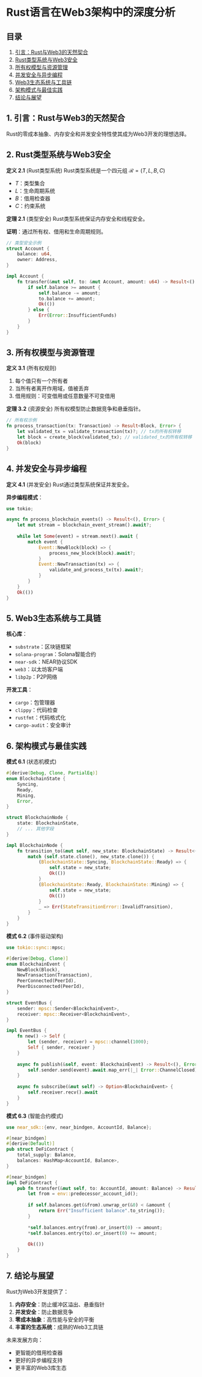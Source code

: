 # Rust语言在Web3架构中的深度分析

## 目录
1. [引言：Rust与Web3的天然契合](#1-引言rust与web3的天然契合)
2. [Rust类型系统与Web3安全](#2-rust类型系统与web3安全)
3. [所有权模型与资源管理](#3-所有权模型与资源管理)
4. [并发安全与异步编程](#4-并发安全与异步编程)
5. [Web3生态系统与工具链](#5-web3生态系统与工具链)
6. [架构模式与最佳实践](#6-架构模式与最佳实践)
7. [结论与展望](#7-结论与展望)

## 1. 引言：Rust与Web3的天然契合

Rust的零成本抽象、内存安全和并发安全特性使其成为Web3开发的理想选择。

## 2. Rust类型系统与Web3安全

**定义 2.1** (Rust类型系统) Rust类型系统是一个四元组 $\mathcal{R} = (T, L, B, C)$
- $T$：类型集合
- $L$：生命周期系统
- $B$：借用检查器
- $C$：约束系统

**定理 2.1** (类型安全) Rust类型系统保证内存安全和线程安全。

**证明**：通过所有权、借用和生命周期规则。

```rust
// 类型安全示例
struct Account {
    balance: u64,
    owner: Address,
}

impl Account {
    fn transfer(&mut self, to: &mut Account, amount: u64) -> Result<(), Error> {
        if self.balance >= amount {
            self.balance -= amount;
            to.balance += amount;
            Ok(())
        } else {
            Err(Error::InsufficientFunds)
        }
    }
}
```

## 3. 所有权模型与资源管理

**定义 3.1** (所有权规则)
1. 每个值只有一个所有者
2. 当所有者离开作用域，值被丢弃
3. 借用规则：可变借用或任意数量不可变借用

**定理 3.2** (资源安全) 所有权模型防止数据竞争和悬垂指针。

```rust
// 所有权示例
fn process_transaction(tx: Transaction) -> Result<Block, Error> {
    let validated_tx = validate_transaction(tx)?; // tx的所有权转移
    let block = create_block(validated_tx); // validated_tx的所有权转移
    Ok(block)
}
```

## 4. 并发安全与异步编程

**定义 4.1** (并发安全) Rust通过类型系统保证并发安全。

**异步编程模式**：
```rust
use tokio;

async fn process_blockchain_events() -> Result<(), Error> {
    let mut stream = blockchain_event_stream().await?;
    
    while let Some(event) = stream.next().await {
        match event {
            Event::NewBlock(block) => {
                process_new_block(block).await?;
            }
            Event::NewTransaction(tx) => {
                validate_and_process_tx(tx).await?;
            }
        }
    }
    Ok(())
}
```

## 5. Web3生态系统与工具链

**核心库**：
- `substrate`：区块链框架
- `solana-program`：Solana智能合约
- `near-sdk`：NEAR协议SDK
- `web3`：以太坊客户端
- `libp2p`：P2P网络

**开发工具**：
- `cargo`：包管理器
- `clippy`：代码检查
- `rustfmt`：代码格式化
- `cargo-audit`：安全审计

## 6. 架构模式与最佳实践

**模式 6.1** (状态机模式)
```rust
#[derive(Debug, Clone, PartialEq)]
enum BlockchainState {
    Syncing,
    Ready,
    Mining,
    Error,
}

struct BlockchainNode {
    state: BlockchainState,
    // ... 其他字段
}

impl BlockchainNode {
    fn transition_to(&mut self, new_state: BlockchainState) -> Result<(), StateTransitionError> {
        match (self.state.clone(), new_state.clone()) {
            (BlockchainState::Syncing, BlockchainState::Ready) => {
                self.state = new_state;
                Ok(())
            }
            (BlockchainState::Ready, BlockchainState::Mining) => {
                self.state = new_state;
                Ok(())
            }
            _ => Err(StateTransitionError::InvalidTransition),
        }
    }
}
```

**模式 6.2** (事件驱动架构)
```rust
use tokio::sync::mpsc;

#[derive(Debug, Clone)]
enum BlockchainEvent {
    NewBlock(Block),
    NewTransaction(Transaction),
    PeerConnected(PeerId),
    PeerDisconnected(PeerId),
}

struct EventBus {
    sender: mpsc::Sender<BlockchainEvent>,
    receiver: mpsc::Receiver<BlockchainEvent>,
}

impl EventBus {
    fn new() -> Self {
        let (sender, receiver) = mpsc::channel(1000);
        Self { sender, receiver }
    }
    
    async fn publish(&self, event: BlockchainEvent) -> Result<(), Error> {
        self.sender.send(event).await.map_err(|_| Error::ChannelClosed)
    }
    
    async fn subscribe(&mut self) -> Option<BlockchainEvent> {
        self.receiver.recv().await
    }
}
```

**模式 6.3** (智能合约模式)
```rust
use near_sdk::{env, near_bindgen, AccountId, Balance};

#[near_bindgen]
#[derive(Default)]
pub struct DeFiContract {
    total_supply: Balance,
    balances: HashMap<AccountId, Balance>,
}

#[near_bindgen]
impl DeFiContract {
    pub fn transfer(&mut self, to: AccountId, amount: Balance) -> Result<(), String> {
        let from = env::predecessor_account_id();
        
        if self.balances.get(&from).unwrap_or(&0) < &amount {
            return Err("Insufficient balance".to_string());
        }
        
        *self.balances.entry(from).or_insert(0) -= amount;
        *self.balances.entry(to).or_insert(0) += amount;
        
        Ok(())
    }
}
```

## 7. 结论与展望

Rust为Web3开发提供了：
1. **内存安全**：防止缓冲区溢出、悬垂指针
2. **并发安全**：防止数据竞争
3. **零成本抽象**：高性能与安全的平衡
4. **丰富的生态系统**：成熟的Web3工具链

未来发展方向：
- 更智能的借用检查器
- 更好的异步编程支持
- 更丰富的Web3库生态 